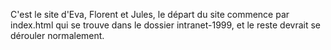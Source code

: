 C'est le site d'Eva, Florent et Jules, le départ du site commence par index.html qui se trouve dans le dossier intranet-1999, et le reste devrait se dérouler normalement. 
